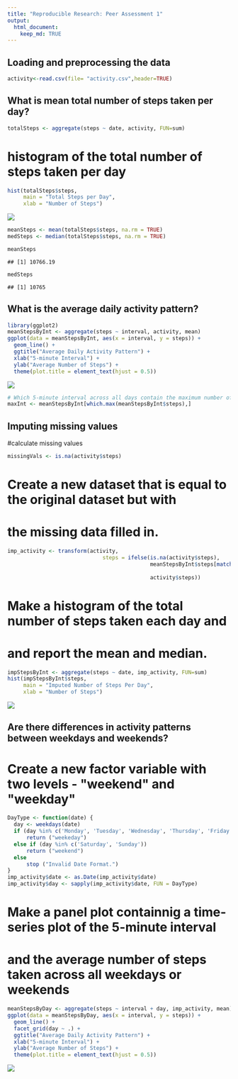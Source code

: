 ```yaml
---
title: "Reproducible Research: Peer Assessment 1"
output: 
  html_document:
    keep_md: TRUE
---
```



## Loading and preprocessing the data

```r
activity<-read.csv(file= "activity.csv",header=TRUE)
```

## What is mean total number of steps taken per day?


```r
totalSteps <- aggregate(steps ~ date, activity, FUN=sum)
```

# histogram of the total number of steps taken per day


```r
hist(totalSteps$steps,
     main = "Total Steps per Day",
     xlab = "Number of Steps")
```

![](PA1_template_files/figure-html/unnamed-chunk-3-1.png)<!-- -->

```r
meanSteps <- mean(totalSteps$steps, na.rm = TRUE)
medSteps <- median(totalSteps$steps, na.rm = TRUE)

meanSteps
```

```
## [1] 10766.19
```

```r
medSteps
```

```
## [1] 10765
```

## What is the average daily activity pattern?


```r
library(ggplot2)
meanStepsByInt <- aggregate(steps ~ interval, activity, mean)
ggplot(data = meanStepsByInt, aes(x = interval, y = steps)) +
  geom_line() +
  ggtitle("Average Daily Activity Pattern") +
  xlab("5-minute Interval") +
  ylab("Average Number of Steps") +
  theme(plot.title = element_text(hjust = 0.5))
```

![](PA1_template_files/figure-html/unnamed-chunk-4-1.png)<!-- -->
  

```r
# Which 5-minute interval across all days contain the maximum number of steps
maxInt <- meanStepsByInt[which.max(meanStepsByInt$steps),]
```

## Imputing missing values

#calculate missing values


```r
missingVals <- is.na(activity$steps)
```

# Create a new dataset that is equal to the original dataset but with 
# the missing data filled in.


```r
imp_activity <- transform(activity,
                              steps = ifelse(is.na(activity$steps),
                                             meanStepsByInt$steps[match(activity$interval, 
                                                                        meanStepsByInt$interval)],
                                             activity$steps))
```

# Make a histogram of the total number of steps taken each day and
# and report the mean and median.


```r
impStepsByInt <- aggregate(steps ~ date, imp_activity, FUN=sum)
hist(impStepsByInt$steps,
     main = "Imputed Number of Steps Per Day",
     xlab = "Number of Steps")
```

![](PA1_template_files/figure-html/unnamed-chunk-8-1.png)<!-- -->

## Are there differences in activity patterns between weekdays and weekends?

# Create a new factor variable with two levels - "weekend" and "weekday"


```r
DayType <- function(date) {
  day <- weekdays(date)
  if (day %in% c('Monday', 'Tuesday', 'Wednesday', 'Thursday', 'Friday'))
      return ("weekeday")
  else if (day %in% c('Saturday', 'Sunday'))
      return ("weekend")
  else
      stop ("Invalid Date Format.")
}
imp_activity$date <- as.Date(imp_activity$date)
imp_activity$day <- sapply(imp_activity$date, FUN = DayType)
```

# Make a panel plot containnig a time-series plot of the 5-minute interval
# and the average number of steps taken across all weekdays or weekends

```r
meanStepsByDay <- aggregate(steps ~ interval + day, imp_activity, mean)
ggplot(data = meanStepsByDay, aes(x = interval, y = steps)) + 
  geom_line() +
  facet_grid(day ~ .) +
  ggtitle("Average Daily Activity Pattern") +
  xlab("5-minute Interval") +
  ylab("Average Number of Steps") +
  theme(plot.title = element_text(hjust = 0.5))
```

![](PA1_template_files/figure-html/unnamed-chunk-10-1.png)<!-- -->
